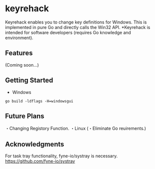 # keyrehack
Keyrehack enables you to change key definitions for Windows. This is implemented in pure Go and directly calls the Win32 API.
*Keyrehack is intended for software developers (requires Go knowledge and environment).

## Features
(Coming soon...)

## Getting Started
- Windows
```
go build -ldflags -H=windowsgui
```

## Future Plans
・Changing Registory Function.
・Linux 
(・Eliminate Go reuirements.)

## Acknowledgments
For task tray functionality, fyne-io/systray is necessary.
https://github.com/fyne-io/systray
